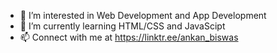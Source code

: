 - 👀 I’m interested in Web Development and App Development
- 🌱 I’m currently learning HTML/CSS and JavaScipt
- 📫 Connect with me at https://linktr.ee/ankan_biswas 

<!---
ankan-crj/ankan-crj is a ✨ special ✨ repository because its `README.md` (this file) appears on your GitHub profile.
You can click the Preview link to take a look at your changes.
--->
